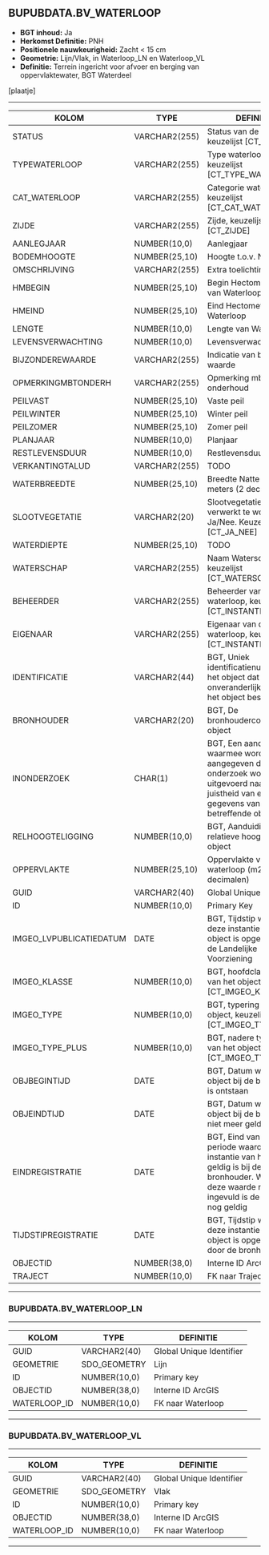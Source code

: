 ﻿## BUPUBDATA.BV_WATERLOOP


* __BGT inhoud:__ Ja
* __Herkomst Definitie:__ PNH
* __Positionele nauwkeurigheid:__ Zacht < 15 cm
* __Geometrie:__ Lijn/Vlak, in Waterloop_LN en Waterloop_VL
* __Definitie:__ Terrein ingericht voor afvoer en berging van oppervlaktewater, BGT Waterdeel

[plaatje]

***

|KOLOM                           	|TYPE          	|DEFINITIE|
|------                          	|----          	|-----    |
|STATUS                          	|VARCHAR2(255) 	|Status van de gegevens, keuzelijst [CT_STATUS]|
|TYPEWATERLOOP                   	|VARCHAR2(255) 	|Type waterloop, keuzelijst [CT_TYPE_WATERLOOP]|
|CAT_WATERLOOP                    	|VARCHAR2(255)  |Categorie waterloop, keuzelijst [CT_CAT_WATERLOOP]
|ZIJDE                           	|VARCHAR2(255) 	|Zijde, keuzelijst [CT_ZIJDE]|
|AANLEGJAAR                      	|NUMBER(10,0)  	|Aanlegjaar|
|BODEMHOOGTE                     	|NUMBER(25,10) 	|Hoogte t.o.v. NAP|
|OMSCHRIJVING                    	|VARCHAR2(255) 	|Extra toelichting|
|HMBEGIN                         	|NUMBER(25,10) 	|Begin Hectometrering van Waterloop|
|HMEIND                          	|NUMBER(25,10) 	|Eind Hectometrering van Waterloop|
|LENGTE                          	|NUMBER(10,0)  	|Lengte van Waterloop|
|LEVENSVERWACHTING               	|NUMBER(10,0)  	|Levensverwachting|
|BIJZONDEREWAARDE                	|VARCHAR2(255) 	|Indicatie van bijzondere waarde|
|OPMERKINGMBTONDERH              	|VARCHAR2(255) 	|Opmerking mbt onderhoud|
|PEILVAST                        	|NUMBER(25,10) 	|Vaste peil|
|PEILWINTER                      	|NUMBER(25,10) 	|Winter peil|
|PEILZOMER                       	|NUMBER(25,10) 	|Zomer peil|
|PLANJAAR                        	|NUMBER(10,0)  	|Planjaar|
|RESTLEVENSDUUR                  	|NUMBER(10,0)  	|Restlevensduur|
|VERKANTINGTALUD                 	|VARCHAR2(255) 	|TODO|
|WATERBREEDTE                    	|NUMBER(25,10) 	|Breedte Natte profiel in meters (2 decimalen)|
|SLOOTVEGETATIE                   	|VARCHAR2(20)  	|Slootvegetatie dient verwerkt te worden: Ja/Nee. Keuzelijst [CT_JA_NEE]|
|WATERDIEPTE                     	|NUMBER(25,10) 	|TODO|
|WATERSCHAP                      	|VARCHAR2(255) 	|Naam Waterschap, keuzelijst [CT_WATERSCHAP]|
|BEHEERDER                       	|VARCHAR2(255) 	|Beheerder van de waterloop, keuzelijst [CT_INSTANTIE]|
|EIGENAAR                        	|VARCHAR2(255) 	|Eigenaar van de waterloop, keuzelijst [CT_INSTANTIE]|
|IDENTIFICATIE                   	|VARCHAR2(44)  	|BGT, Uniek identificatienummer voor het object dat onveranderlijk is zolang het object bestaat|
|BRONHOUDER                      	|VARCHAR2(20)  	|BGT, De bronhoudercode van het object|
|INONDERZOEK                     	|CHAR(1)       	|BGT, Een aanduiding waarmee wordt aangegeven dat een onderzoek wordt uitgevoerd naar de juistheid van een of meer gegevens van het betreffende object|
|RELHOOGTELIGGING                	|NUMBER(10,0)  	|BGT, Aanduiding voor de relatieve hoogte van het object|
|OPPERVLAKTE                     	|NUMBER(25,10) 	|Oppervlakte van de waterloop (m2, 2 decimalen)|
|GUID                            	|VARCHAR2(40)  	|Global Unique Identifier|
|ID                              	|NUMBER(10,0)  	|Primary Key|
|IMGEO_LVPUBLICATIEDATUM            |DATE          	|BGT, Tijdstip waarop deze instantie van het object is opgenomen in de Landelijke Voorziening|
|IMGEO_KLASSE                       |NUMBER(10,0)   |BGT, hoofdclassificatie van het object, keuzelijst [CT_IMGEO_KLASSE]|
|IMGEO_TYPE                         |NUMBER(10,0)   |BGT, typering van het object, keuzelijst [CT_IMGEO_TYPE] |
|IMGEO_TYPE_PLUS                    |NUMBER(10,0)   |BGT, nadere typering van het object, keuzelijst [CT_IMGEO_TYPE_PLUS]|
|OBJBEGINTIJD                    	|DATE          	|BGT, Datum waarop het object bij de bronhouder is ontstaan|
|OBJEINDTIJD                     	|DATE          	|BGT, Datum waarop het object bij de bronhouder niet meer geldig is|
|EINDREGISTRATIE                 	|DATE          	|BGT, Eind van de periode waarop deze instantie van het object geldig is bij de bronhouder. Wanneer deze waarde niet is ingevuld is de instantie nog geldig|
|TIJDSTIPREGISTRATIE             	|DATE          	|BGT, Tijdstip waarop deze instantie van het object is opgenomen door de bronhouder|
|OBJECTID                        	|NUMBER(38,0)   |Interne ID ArcGIS|
|TRAJECT                         	|NUMBER(10,0)  	|FK naar Traject|

***

### BUPUBDATA.BV_WATERLOOP_LN

***

|KOLOM                           	|TYPE          	|DEFINITIE|
|------                          	|----          	|-----    |
|GUID                            	|VARCHAR2(40)  	|Global Unique Identifier|
|GEOMETRIE                       	|SDO_GEOMETRY  	|Lijn|
|ID                         		|NUMBER(10,0)  	|Primary key|
|OBJECTID                        	|NUMBER(38,0)   |Interne ID ArcGIS|
|WATERLOOP_ID						|NUMBER(10,0)	|FK naar Waterloop|

***

### BUPUBDATA.BV_WATERLOOP_VL

***

|KOLOM                           	|TYPE          	|DEFINITIE|
|------                          	|----          	|-----    |
|GUID                            	|VARCHAR2(40)  	|Global Unique Identifier|
|GEOMETRIE                       	|SDO_GEOMETRY  	|Vlak|
|ID                         		|NUMBER(10,0)  	|Primary key|
|OBJECTID                        	|NUMBER(38,0)   |Interne ID ArcGIS|
|WATERLOOP_ID						|NUMBER(10,0)	|FK naar Waterloop|

***